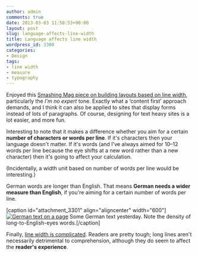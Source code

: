```yaml
---
author: admin
comments: true
date: 2013-03-03 11:58:53+00:00
layout: post
slug: language-affects-line-width
title: Language affects line width
wordpress_id: 3300
categories:
- Design
tags:
- line width
- measure
- typography
---
```


Enjoyed this [Smashing Mag piece on building layouts based on line width](http://www.smashingmagazine.com/2013/03/01/logical-breakpoints-responsive-design/), particularly the _I'm no expert_ tone. Exactly what a ‘content first’ approach demands, and I think it can also be applied to sites that display forms instead of lots of paragraphs. Of course, designing for text heavy sites is a lot easier, and more fun.

Interesting to note that it makes a difference whether you aim for a certain **number of characters or words per line**. If it's characters then your language doesn't matter. If it's words (and I've always aimed for 10–12 words per line because the eye shifts at a new word rather than a new character) then it's going to affect your calculation.

(Incidentally, a width unit based on number of words per line would be interesting.)

German words are longer than English. That means **German needs a wider measure than English**, if you're aiming for a certain number of words per line.

[caption id="attachment_3301" align="aligncenter" width="600"][![German text on a page](http://leonpaternoster.com/wp-content/uploads/2013/03/german.jpg)](http://leonpaternoster.com/2013/03/language-affects-line-width/german/) Some German text yesterday. Note the density of long-to-English-eyes words.[/caption]

Finally, [line width is complicated](http://blog.fawny.org/2005/09/21/measures/). Readers are pretty tough; long lines aren't necessarily detrimental to comprehension, although they do seem to affect the **reader's experience**.
